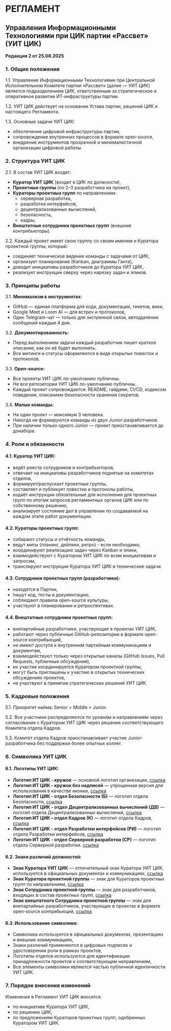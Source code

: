 # РЕГЛАМЕНТ
## Управления Информационными Технологиями при ЦИК партии «Рассвет» (УИТ ЦИК)
**Редакция 2 от 25.08.2025**  

### 1. Общие положения

1.1. Управление Информационными Технологиями при Центральной Исполнительном Комитете партии «Рассвет» (далее — УИТ ЦИК) является подразделением ЦИК, ответственным за стратегическое и оперативное развитие ИТ-инфраструктуры партии.

1.2. УИТ ЦИК действует на основании Устава партии, решений ЦИК и настоящего Регламента.

1.3. Основные задачи УИТ ЦИК:
- обеспечение цифровой инфраструктуры партии,
- сопровождение внутренних процессов в формате open-source,
- внедрение инструментов прозрачной и минималистичной организации цифровой работы.

### 2. Структура УИТ ЦИК

2.1. В состав УИТ ЦИК входят:
- **Куратор УИТ ЦИК** (входит в ЦИК по должности),
- **Проектные группы** (по 2–3 разработчика на проект),
- **Кураторы проектных групп** по направлениям:
  - серверная разработка,
  - разработка интерфейсов,
  - децентрализованных вычислений,
  - безопасность,
  - кадры,
- **Внештатные сотрудники проектных групп** (внешние контрибьюторы).

2.2. Каждый проект имеет свою группу со своим именем и Куратора проектной группы, который:
- соединяет техническое видение команды с задачами от ЦИК,
- организует планирование (Kanban, диаграммы Ганта),
- доводит инициативы разработчиков до Куратора УИТ ЦИК,
- реализует инструкции сверху через нарезку задач и эпиков.

### 3. Принципы работы

3.1. **Минимализм в инструментах:**
- GitHub — единая платформа для кода, документации, тикетов, вики,
- Google Meet и Loom AI — для встреч и протоколов,
- Один Telegram-чат — только для экстренной связи, автоудаление сообщений каждые 4 дня.

3.2. **Документированность:**
- Перед выполнением задачи каждый разработчик пишет краткое описание, как он её будет выполнять.
- Все митинги и статусы оформляются в виде открытых повесток и протоколов.

3.3. **Open-source:**
- Все проекты УИТ ЦИК по-умолчанию публичны.
- Не все репозитории УИТ ЦИК по-умолчанию публичны.
- Каждый проект сопровождается: README, гайдами, CI/CD, кодексом поведения, описанием безопасности хранения секретов.

3.4. **Малые команды:**
- На один проект — максимум 3 человека.
- Никогда не формируются команды из двух Junior-разработчиков.
- При наличии только одного Junior — проект приостанавливается до донабора.

### 4. Роли и обязанности

#### 4.1. Куратор УИТ ЦИК:
- ведёт реестр сотрудников и контрибьюторов,
- отвечает на инициативы разработчиков поднятые на комитетах отделов,
- формирует/распускает проектные группы,
- составляет и публикует повестки и протоколы работы,
- издаёт инструкции обязательные для исполнения для проектных групп по итогам запросов регламентных органов ЦИК или по собственному решению,
- анализирует состояние дел в управлении по создаваемой на каждом этапе работ документации.

#### 4.2. Кураторы проектных групп:
- собирают статусы и отчётность команды,
- ведут миты (планинг, дейлики, ретро) - если необходимо,
- координируют реализацию задач через Kanban и эпики,
- взаимодействуют с Куратором УИТ ЦИК по всем инициативам и запросам,
- транслируют инструкции Куратора УИТ ЦИК в технические задачи.

#### 4.3. Сотрудники проектных групп (разработчики):
- находятся в Партии,
- пишут код, тесты и документацию,
- соблюдают правила open-source культуры,
- участвуют в планировании и ретроспективах.

#### 4.4. Внештатные сотрудники проектных групп:
- внепартийные разработчики, участвующие в проектах УИТ ЦИК,
- работают через публичные GitHub-репозитории в формате open-source контрибьюций,
- не имеют доступа к внутренним партийным коммуникациям и документам,
- взаимодействуют только через открытые каналы (GitHub Issues, Pull Requests, публичные обсуждения),
- их участие координируется Куратором проектной группы,
- могут быть приглашены к участию в открытых технических обсуждениях проектов,
- не участвуют в принятии стратегических решений УИТ ЦИК.

### 5. Кадровые положения

5.1. Приоритет найма: Senior > Middle > Junior.

5.2. Все участники распределяются по уровням и направлениям через согласование с Куратором УИТ ЦИК через решение соответствующего Комитета отдела Кадров.

5.3. Комитет отдела Кадров приостанавливает участие Junior-разработчика без поддержки более опытных коллег.

### 6. Символика УИТ ЦИК

#### 6.1. Логотипы УИТ ЦИК:
- **Логотип ИТ ЦИК - кружок** — основной логотип организации,
  [ссылка](./Логотип_ИТ_ЦИК_кружок.png)
- **Логотип ИТ ЦИК - кружок без надписей** — упрощенная версия для использования в качестве иконки,
  [ссылка](./Логотип_ИТ_ЦИК_кружок_без_надписей.png)
- **Логотип ИТ ЦИК - отдел Безопасности (Б)** — логотип отдела Безопасности,
  [ссылка](./Логотип_ИТ_ЦИК_отдел_Безопасности_Б.png)
- **Логотип ИТ ЦИК - отдел Децентрализованных вычислений (ДВ)** — логотип отдела Децентрализованных вычислений,
  [ссылка](./Логотип_ИТ_ЦИК_отдел_Децентрализованных_вычислений_ДВ.png)
- **Логотип ИТ ЦИК - отдел Кадров (К)** — логотип отдела Кадров,
  [ссылка](./Логотип_ИТ_ЦИК_отдел_Кадров_К.png)
- **Логотип ИТ ЦИК - отдел Разработки интерфейсов (РИ)** — логотип отдела Разработки интерфейсов,
  [ссылка](./Логотип_ИТ_ЦИК_отдел_Разработки_интерфейсов_РИ.png)
- **Логотип ИТ ЦИК - отдел Серверной разработки (СР)** — логотип отдела Серверной разработки.
  [ссылка](./Логотип_ИТ_ЦИК_отдел_Серверной_разработки_СР.png)

#### 6.2. Знаки различий должностей:
- **Знак Куратора УИТ ЦИК** — отличительный знак Куратора УИТ ЦИК, используется в официальных документах и коммуникациях,
  [ссылка](./Знак_Куратора_УИТ_ЦИК.png)
- **Знак Куратора проектной группы** — знак для Кураторов проектных групп по направлениям,
  [ссылка](./Знак_Куратора_проектной_группы.png)
- **Знак Сотрудника проектной группы** — знак для разработчиков, входящих в состав проектных групп,
  [ссылка](./Знак_Сотрудника_проектной_группы.png)
- **Знак внештатного Сотрудника проектной группы** — знак для внепартийных разработчиков, участвующих в проектах в формате open-source контрибьюций,
  [ссылка](./Знак_внештатного_Сотрудника_проектной_группы.png)

#### 6.3. Использование символики:
- Символика используется в официальных документах, презентациях и внешних коммуникациях,
- Знаки различий применяются в цифровых подписях и удостоверении роли в рамках проектов,
- Логотипы отделов используются для идентификации принадлежности проектов к соответствующим направлениям,
- Все элементы символики являются частью публичной идентичности УИТ ЦИК.

### 7. Порядок внесения изменений

Изменения в Регламент УИТ ЦИК вносятся:
- по инициативе Куратора УИТ ЦИК,
- по решению ЦИК,
- по предложениям Кураторов проектных групп, одобренных Куратором УИТ ЦИК.